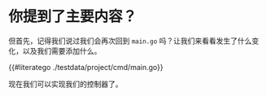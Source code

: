 # 你提到了主要内容？

但首先，记得我们说过我们会再次回到 `main.go` 吗？让我们来看看发生了什么变化，以及我们需要添加什么。

{{#literatego ./testdata/project/cmd/main.go}}

现在我们可以实现我们的控制器了。
